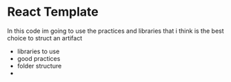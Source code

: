  # React Template
 
In this code im going to use the practices and libraries that i think is the best choice to struct an artifact

- libraries to use
- good practices
- folder structure
- 
